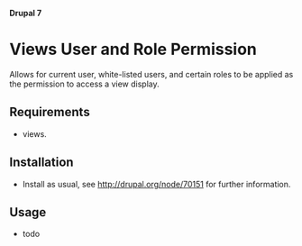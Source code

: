 **Drupal 7**

# Views User and Role Permission

Allows for current user, white-listed users, and certain roles to be applied as the permission to access a view display.

## Requirements

* views.


## Installation

* Install as usual, see http://drupal.org/node/70151 for further information.

## Usage

* todo

